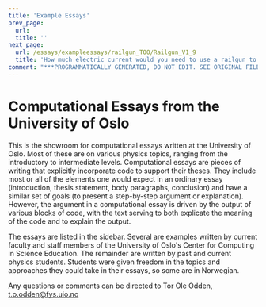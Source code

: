 ```yaml
---
title: 'Example Essays'
prev_page:
  url: 
  title: ''
next_page:
  url: /essays/exampleessays/railgun_TOO/Railgun_V1_9
  title: 'How much electric current would you need to use a railgun to launch a package up to the ISS?'
comment: "***PROGRAMMATICALLY GENERATED, DO NOT EDIT. SEE ORIGINAL FILES IN /content***"
---
```

# Computational Essays from the University of Oslo
This is the showroom for computational essays written at the University of Oslo. Most of these are on various physics topics, ranging from the introductory to intermediate levels. Computational essays are pieces of writing that explicitly incorporate code to support their theses. They include most or all of the elements one would expect in an ordinary essay (introduction, thesis statement, body paragraphs, conclusion) and have a similar set of goals (to present a step-by-step argument or explanation). However, the argument in a computational essay is driven by the output of various blocks of code, with the text serving to both explicate the meaning of the code and to explain the output.

The essays are listed in the sidebar. Several are examples written by current faculty and staff members of the University of Oslo's Center for Computing in Science Education. The remainder are written by past and current physics students. Students were given freedom in the topics and approaches they could take in their essays, so some are in Norwegian.

Any questions or comments can be directed to Tor Ole Odden, t.o.odden@fys.uio.no

